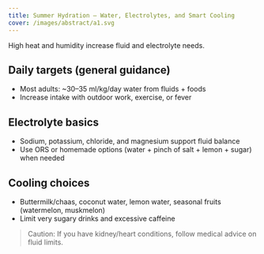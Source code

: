 ```yaml
---
title: Summer Hydration – Water, Electrolytes, and Smart Cooling
cover: /images/abstract/a1.svg
---
```


High heat and humidity increase fluid and electrolyte needs.

## Daily targets (general guidance)
- Most adults: ~30–35 ml/kg/day water from fluids + foods
- Increase intake with outdoor work, exercise, or fever

## Electrolyte basics
- Sodium, potassium, chloride, and magnesium support fluid balance
- Use ORS or homemade options (water + pinch of salt + lemon + sugar) when needed

## Cooling choices
- Buttermilk/chaas, coconut water, lemon water, seasonal fruits (watermelon, muskmelon)
- Limit very sugary drinks and excessive caffeine

> Caution: If you have kidney/heart conditions, follow medical advice on fluid limits.
